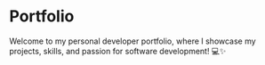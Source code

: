 # Portfolio
Welcome to my personal developer portfolio, where I showcase my projects, skills, and passion for software development! 💻✨
